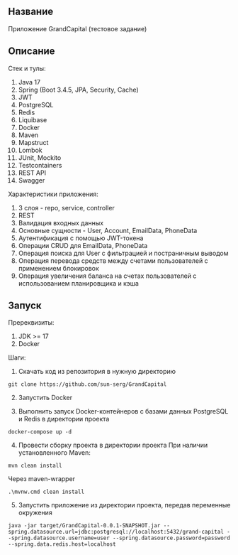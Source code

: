 ## Название
Приложение GrandCapital (тестовое задание)
## Описание
Стек и тулы:
1. Java 17
2. Spring (Boot 3.4.5, JPA, Security, Cache)
3. JWT
4. PostgreSQL
5. Redis
6. Liquibase
7. Docker
8. Maven
9. Mapstruct
10. Lombok
11. JUnit, Mockito
12. Testcontainers
13. REST API
14. Swagger

Характеристики приложения:
1. 3 слоя - repo, service, controller
2. REST
3. Валидация входных данных
4. Основные сущности - User, Account, EmailData, PhoneData
5. Аутентификация с помощью JWT-токена
6. Операции CRUD для EmailData, PhoneData
7. Операция поиска для User с фильтрацией и постраничным выводом
8. Операция перевода средств между счетами пользователей с применением блокировок
9. Операция увеличения баланса на счетах пользователей с использованием планировщика и кэша

## Запуск
Пререквизиты:

1. JDK >= 17
2. Docker

Шаги:
1. Скачать код из репозитория в нужную директорию
```
git clone https://github.com/sun-serg/GrandCapital
```

2. Запустить Docker

3. Выполнить запуск Docker-контейнеров с базами данных PostgreSQL и Redis в директории проекта
```
docker-compose up -d 
```

4. Провести сборку проекта в директории проекта
При наличии установленного Maven:
```
mvn clean install
```
Через maven-wrapper
```
.\mvnw.cmd clean install
```

5. Запустить приложение из директории проекта, передав переменные окружения
```
java -jar target/GrandCapital-0.0.1-SNAPSHOT.jar --spring.datasource.url=jdbc:postgresql://localhost:5432/grand-capital --spring.datasource.username=user --spring.datasource.password=password --spring.data.redis.host=localhost
```


